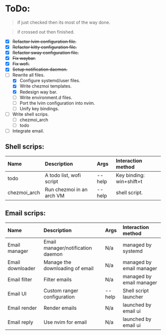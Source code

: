 # ToDo:

> if just checked then its most of the way done.

> if crossed out then finished.

* [X] ~~Refactor lvim configuration file.~~
* [X] ~~Refactor kitty configuration file.~~
* [X] ~~Refactor sway configuration file.~~
* [X] ~~Fix waybar.~~
* [X] ~~Fix wofi.~~
* [X] ~~Setup notification daemon.~~
* [ ] Rewrite all files.
    * [X] Configure systemd/user files.
    * [X] Write chezmoi templates.
    * [X] Redesign way bar.
    * [ ] Write environment.d files.
    * [ ] Port the lvim configuration into nvim.
    * [ ] Unify key bindings.
* [ ] Write shell scrips.
    * [ ] chezmoi_arch
    * [ ] todo
* [ ] Integrate email.

## Shell scrips:

| Name         | Description               | Args   | Interaction method       |
|:-------------|:--------------------------|:-------|:-------------------------|
| todo         | A todo list, wofi script  | --help | Key binding: win+shift+t |
| chezmoi_arch | Run chezmoi in an arch VM | --help | shell script.            |

## Email scrips:

| Name             | Description                       | Args   | Interaction method       |
|:-----------------|:----------------------------------|:-------|:-------------------------|
| Email manager    | Email manager/notification daemon | N/a    | managed by systemd       |
| Email downloader | Manage the downloading of email   | N/a    | managed by email manager |
| Email filter     | Filter emails                     | N/a    | managed by email manager |
| Email UI         | Custom ranger configuration       | --help | Shell script launcher    |
| Email render     | Render emails                     | N/a    | launched by email ui     |
| Email reply      | Use nvim for email                | N/a    | launched by email ui      |
